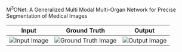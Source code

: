 M<sup>3</sup>ONet: A Generalized Multi Modal Multi-Organ Network for Precise Segmentation of Medical Images


| Input | Ground Truth | Output |
|:-----------:|:--------:|:------------:|
| ![Input Image](https://github.com/Snehashis100/M3ONet/blob/main/media/input_imgs.gif)| ![<span style="color:red">Ground Truth Image</span>](https://github.com/Snehashis100/M3ONet/blob/main/media/gt_imgs.gif) | ![<span style="color:green">Output Image</span>](https://github.com/Snehashis100/M3ONet/blob/main/media/output_imgs.gif) |




